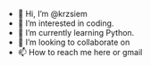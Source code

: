 - 👋 Hi, I’m @krzsiem
- 👀 I’m interested in coding.
- 🌱 I’m currently learning Python.
- 💞️ I’m looking to collaborate on 
- 📫 How to reach me here or gmail

<!---
krzsiem/krzsiem is a ✨ special ✨ repository because its `README.md` (this file) appears on your GitHub profile.
You can click the Preview link to take a look at your changes.
--->
